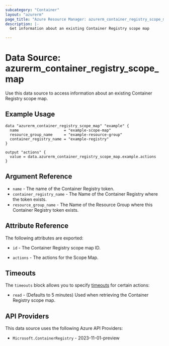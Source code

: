 ```yaml
---
subcategory: "Container"
layout: "azurerm"
page_title: "Azure Resource Manager: azurerm_container_registry_scope_map"
description: |-
  Get information about an existing Container Registry scope map

---
```


# Data Source: azurerm_container_registry_scope_map

Use this data source to access information about an existing Container Registry scope map.

## Example Usage

```hcl
data "azurerm_container_registry_scope_map" "example" {
  name                    = "example-scope-map"
  resource_group_name     = "example-resource-group"
  container_registry_name = "example-registry"
}

output "actions" {
  value = data.azurerm_container_registry_scope_map.example.actions
}
```

## Argument Reference

* `name` - The name of the Container Registry token.
* `container_registry_name` - The Name of the Container Registry where the token exists.
* `resource_group_name` - The Name of the Resource Group where this Container Registry token exists.

## Attribute Reference

The following attributes are exported:

* `id` - The Container Registry scope map ID.

* `actions` - The actions for the Scope Map.

## Timeouts

The `timeouts` block allows you to specify [timeouts](https://developer.hashicorp.com/terraform/language/resources/configure#define-operation-timeouts) for certain actions:

* `read` - (Defaults to 5 minutes) Used when retrieving the Container Registry scope map.

## API Providers
<!-- This section is generated, changes will be overwritten -->
This data source uses the following Azure API Providers:

* `Microsoft.ContainerRegistry` - 2023-11-01-preview
